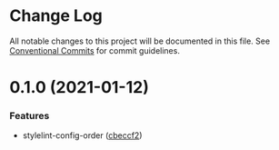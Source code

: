 # Change Log

All notable changes to this project will be documented in this file.
See [Conventional Commits](https://conventionalcommits.org) for commit guidelines.

# 0.1.0 (2021-01-12)

### Features

-   stylelint-config-order ([cbeccf2](https://github.com/qxy-fe/configs/commit/cbeccf2d47451049f262701c1b442b8d2bbbc97d))
